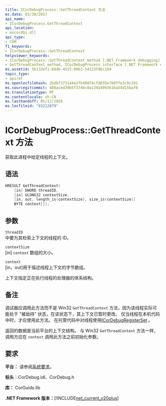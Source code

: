 ```yaml
---
title: ICorDebugProcess::GetThreadContext 方法
ms.date: 03/30/2017
api_name:
- ICorDebugProcess.GetThreadContext
api_location:
- mscordbi.dll
api_type:
- COM
f1_keywords:
- ICorDebugProcess::GetThreadContext
helpviewer_keywords:
- ICorDebugProcess::GetThreadContext method [.NET Framework debugging]
- GetThreadContext method, ICorDebugProcess interface [.NET Framework debugging]
ms.assetid: 5b132ef1-8d4b-4525-89b3-54123596c194
topic_type:
- apiref
ms.openlocfilehash: 2bdbf373144e2fb49074cfd035e7b0ffe3c8c291
ms.sourcegitcommit: 488aced39b5f374bc0a139a4993616a54d15baf0
ms.translationtype: MT
ms.contentlocale: zh-CN
ms.lasthandoff: 05/12/2020
ms.locfileid: "83212879"
---
```

# <a name="icordebugprocessgetthreadcontext-method"></a>ICorDebugProcess::GetThreadContext 方法
获取此进程中给定线程的上下文。  
  
## <a name="syntax"></a>语法  
  
```cpp  
HRESULT GetThreadContext(  
    [in] DWORD threadID,  
    [in] ULONG32 contextSize,  
    [in, out, length_is(contextSize), size_is(contextSize)]  
    BYTE context[]);  
```  
  
## <a name="parameters"></a>参数  
 `threadID`  
 中要为其检索上下文的线程的 ID。  
  
 `contextSize`  
 [in] `context` 数组的大小。  
  
 `context`  
 [in，out]用于描述线程上下文的字节数组。  
  
 上下文指定正在执行线程的处理器的体系结构。  
  
## <a name="remarks"></a>备注  
 调试器应调用此方法而不是 Win32 `GetThreadContext` 方法，因为该线程实际可能处于 "被劫持" 状态，在该状态下，其上下文已暂时更改。 仅当线程在本机代码中时，才应使用此方法。 在托管代码中对线程使用[ICorDebugRegisterSet](icordebugregisterset-interface.md) 。  
  
 返回的数据是当前平台的上下文结构。 与 Win32 `GetThreadContext` 方法一样，调用方应在 `context` 调用此方法之前初始化参数。  
  
## <a name="requirements"></a>要求  
 **平台：** 请参阅[系统要求](../../get-started/system-requirements.md)。  
  
 **标头**：CorDebug.idl、CorDebug.h  
  
 **库：** CorGuids.lib  
  
 **.NET Framework 版本：**[!INCLUDE[net_current_v20plus](../../../../includes/net-current-v20plus-md.md)]
